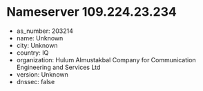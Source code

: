 # Nameserver 109.224.23.234

* as_number: 203214
* name: Unknown
* city: Unknown
* country: IQ
* organization: Hulum Almustakbal Company for Communication Engineering and Services Ltd
* version: Unknown
* dnssec: false
